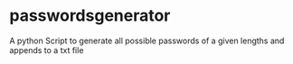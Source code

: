 # passwordsgenerator
A python Script to generate all possible passwords of a given lengths and appends to a txt file
